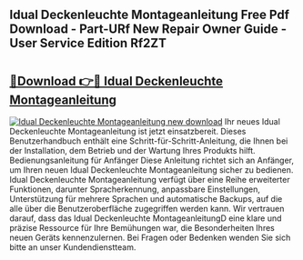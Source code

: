 ## Idual Deckenleuchte Montageanleitung Free Pdf Download - Part-URf New Repair Owner Guide - User Service Edition Rf2ZT

# <h2><a href="http://df6ah41.blite.top/?on=Idual+Deckenleuchte+Montageanleitung">🔗Download 👉🔴 Idual Deckenleuchte Montageanleitung</a></h2>

[![Idual Deckenleuchte Montageanleitung new download](https://i.imgur.com/lujVjoI.png)](http://df6ah41.blite.top/?on=Idual+Deckenleuchte+Montageanleitung)
Ihr neues Idual Deckenleuchte Montageanleitung ist jetzt einsatzbereit. Dieses Benutzerhandbuch enthält eine Schritt-für-Schritt-Anleitung, die Ihnen bei der Installation, dem Betrieb und der Wartung Ihres Produkts hilft. Bedienungsanleitung für Anfänger Diese Anleitung richtet sich an Anfänger, um Ihren neuen Idual Deckenleuchte Montageanleitung sicher zu bedienen. Idual Deckenleuchte Montageanleitung verfügt über eine Reihe erweiterter Funktionen, darunter Spracherkennung, anpassbare Einstellungen, Unterstützung für mehrere Sprachen und automatische Backups, auf die alle über die Benutzeroberfläche zugegriffen werden kann. Wir vertrauen darauf, dass das Idual Deckenleuchte MontageanleitungD eine klare und präzise Ressource für Ihre Bemühungen war, die Besonderheiten Ihres neuen Geräts kennenzulernen. Bei Fragen oder Bedenken wenden Sie sich bitte an unser Kundendienstteam.

